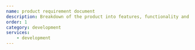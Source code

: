 ```yaml
---
name: product requirement document
description: Breakdown of the product into features, functionality and purpose
order: 1
category: development
services:
    - development
---
```

